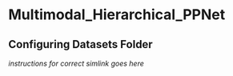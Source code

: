 # Multimodal_Hierarchical_PPNet

## Configuring Datasets Folder

_instructions for correct simlink goes here_
